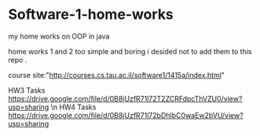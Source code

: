 Software-1-home-works
=====================

my home works on OOP in java


home works 1 and 2 too simple and boring i desided not to add them to this repo . 


course site:"http://courses.cs.tau.ac.il/software1/1415a/index.html"

HW3 Tasks https://drive.google.com/file/d/0B8jUzfR71l72T2ZCRFdpcThVZU0/view?usp=sharing \n
HW4 Tasks https://drive.google.com/file/d/0B8jUzfR71l72bDhIbC0waEw2bVU/view?usp=sharing
